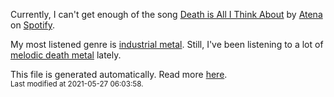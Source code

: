 
  Currently, I can't get enough of the song <a href="https://open.spotify.com/track/5Lep4euVWphK10igvqCw47">Death is All I Think About</a> by <a href="https://open.spotify.com/artist/4W63tIuqeBb0IFT3dgtudf">Atena</a> on <a href="https://open.spotify.com/user/9qz2xtkur2fengfsdcq8dd907?si=kq2SVrUkSNe0z1NJjpt7kg">Spotify</a>.

  My most listened genre is <a href="https://duckduckgo.com/?q=industrial metal music">industrial metal</a>.
  Still, I've been listening to a lot of <a href="https://duckduckgo.com/?q=melodic death metal music">melodic death metal</a> lately.

  This file is generated automatically. Read more <a href="https://github.com/CodeF0x/CodeF0x/blob/master/IMPORTANT.md">here</a>.
  <br>
  <sub>Last modified at 2021-05-27 06:03:58.</sub>
  